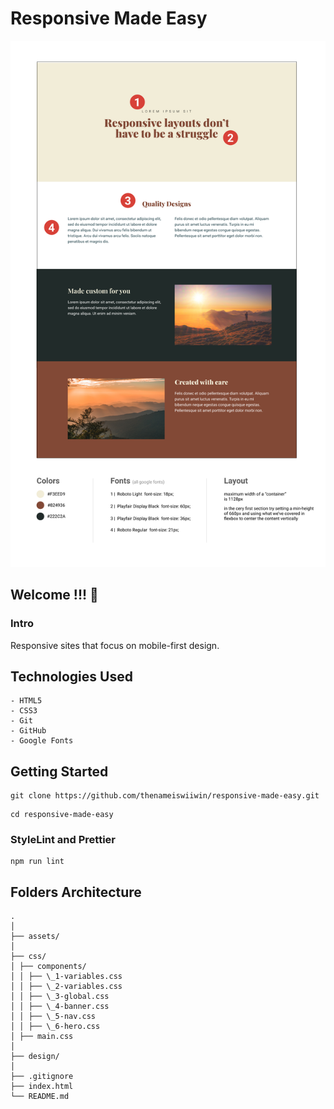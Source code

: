 # Responsive Made Easy

![Design preview](./design/design-preview.png)

## Welcome !!! 👋

### Intro

Responsive sites that focus on mobile-first design.

## Technologies Used

```
- HTML5
- CSS3
- Git
- GitHub
- Google Fonts
```

## Getting Started

```Clone Repo
git clone https://github.com/thenameiswiiwin/responsive-made-easy.git
```

```Change Directory
cd responsive-made-easy
```

### StyleLint and Prettier

```Run all scripts (lint: stylelint, prettier)
npm run lint
```

## Folders Architecture

```
.
│
├── assets/
│
├── css/
│ ├── components/
│ │ ├── \_1-variables.css
│ │ ├── \_2-variables.css
│ │ ├── \_3-global.css
│ │ ├── \_4-banner.css
│ │ ├── \_5-nav.css
│ │ ├── \_6-hero.css
│ ├── main.css
│
├── design/
│
├── .gitignore
├── index.html
└── README.md
```
